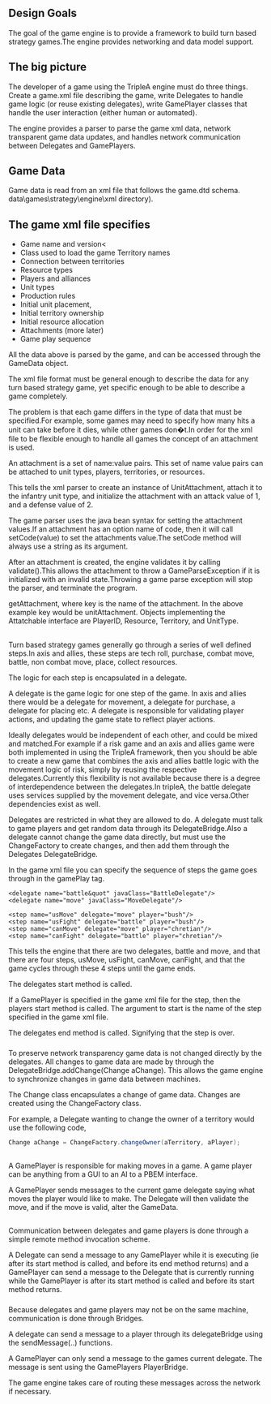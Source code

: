 
## Design Goals


The goal of the game engine is to provide a framework to
build turn based strategy games.The
engine provides networking and data model support.



## The big picture

The developer of a game using the TripleA engine must do
three things. Create a game.xml file
describing the game, write Delegates to handle game logic (or reuse existing
delegates), write GamePlayer classes that handle the user interaction (either
human or automated).


The engine provides a parser to parse the game xml data,
network transparent game data updates, and handles network communication
between Delegates and GamePlayers.

## Game Data

Game data is read from an xml file that follows the game.dtd
schema.
data\games\strategy\engine\xml directory).

## The game xml file specifies

* Game name and version<
* Class used to load the game
Territory names
* Connection between territories
* Resource types
* Players and alliances
* Unit types
* Production rules
* Initial unit placement,
* Initial territory ownership
* Initial resource allocation
* Attachments (more later)
* Game play sequence


All the data above is parsed by the game, and can be
accessed through the GameData object.


The xml file format must be general enough to describe the
data for any turn based strategy game, yet specific enough to be able to
describe a game completely.


The problem is that each game differs in the type of data
that must be specified.For example,
some games may need to specify how many hits a unit can take before it dies,
while other games don�t.In order for
the xml file to be flexible enough to handle all games the concept of an
attachment is used.


An attachment is a set of name:value pairs.<span
style="mso-spacerun: yes">  This set of name value pairs can be attached
to unit types, players, territories, or resources.


This tells the xml parser to create an instance of
UnitAttachment, attach it to the infantry unit type, and initialize the
attachment with an attack value of 1, and a defense value of 2.



The game parser uses the java bean syntax for setting the
attachment values.If an attachment
has an option name of code, then it will call setCode(value) to set the
attachments value.The setCode method
will always use a string as its argument.



After an attachment is created, the engine validates it by
calling validate().This allows the
attachment to throw a GameParseException if it is initialized with an invalid
state.Throwing a game parse exception
will stop the parser, and terminate the program.




getAttachment,
where key is the name of the attachment. 
In the above example key would be unitAttachment.  Objects implementing the Attatchable
interface are PlayerID, Resource, Territory, and UnitType.


##


Turn based strategy games generally go through a series of
well defined steps.In axis and allies,
these steps are tech roll, purchase, combat move, battle, non combat move,
place, collect resources.



The logic for each step is encapsulated in a delegate.


A delegate is the game logic for one step of the game.<span
style="mso-spacerun: yes">  In axis and allies there would be a delegate
for movement, a delegate for purchase, a delegate for placing etc.<span
style="mso-spacerun: yes">   A delegate is responsible for validating
player actions, and updating the game state to reflect player actions.



Ideally delegates would be independent of each other, and
could be mixed and matched.For example
if a risk game and an axis and allies game were both implemented in using the
TripleA framework, then you should be able to create a new game that combines
the axis and allies battle logic with the movement logic of risk, simply by reusing
the respective delegates.Currently
this flexibility is not available because there is a degree of interdependence
between the delegates.In tripleA, the
battle delegate uses services supplied by the movement delegate, and vice
versa.Other dependencies exist as
well.



Delegates are restricted in what they are allowed to do. A
delegate must talk to game players and get random data through its
DelegateBridge.Also a delegate cannot
change the game data directly, but must use the ChangeFactory to create
changes, and then add them through the Delegates DelegateBridge.



In the game xml file you can specify the sequence of steps
the game goes through in the gamePlay tag.



```
<delegate name="battle&quot" javaClass="BattleDelegate"/>
<delegate name="move" javaClass="MoveDelegate"/>

<step name="usMove" delegate="move" player="bush"/>
<step name="usFight" delegate="battle" player="bush"/>
<step name="canMove" delegate="move" player="chretian"/>
<step name="canFight" delegate="battle" player="chretian"/>
```


This tells the engine that there are two delegates, battle
and move, and that there are four steps, usMove, usFight, canMove, canFight,
and that the game cycles through these 4 steps until the game ends.

 The delegates start method is called.

 If a GamePlayer is specified in the game xml file for the step, then the
 players start method is called. The argument to start is the name of the 
 step specified in the game xml file.

 The delegates end method is called. Signifying that the step is over.


###

To preserve network transparency game data is not changed
directly by the delegates. All changes
to game data are made by through the DelegateBridge.addChange(Change
aChange). This allows the game engine
to synchronize changes in game data between machines.


The Change class encapsulates a change of game data. Changes are created using the ChangeFactory
class.

For example, a Delegate wanting to change the owner of a
territory would use the following code,

```java
Change aChange = ChangeFactory.changeOwner(aTerritory, aPlayer);
```

##

A GamePlayer is responsible for making moves in a game.<span
style="mso-spacerun: yes">  A game player can be anything from a GUI to
an AI to a PBEM interface.

A GamePlayer sends messages to the current game delegate
saying what moves the player would like to make.<span style="mso-spacerun:
yes">  The Delegate will then validate the move, and if the move is
valid, alter the GameData.


##

Communication between delegates and game players is done
through a simple remote method invocation scheme.

A Delegate can send a message to any GamePlayer while it is
executing (ie after its start method is called, and before its end method
returns) and a GamePlayer can send a message to the Delegate that is currently
running while the GamePlayer is after its start method is called and before its
start method returns.

###


Because delegates and game players may not be on the same
machine, communication is done through Bridges.<span style="mso-spacerun:
yes">  

A delegate can send a message to a player through its
delegateBridge using the sendMessage(..) functions.<span style="mso-spacerun:
yes">  

A GamePlayer can only send a message to the games current
delegate. The message is sent using the
GamePlayers PlayerBridge.

The game engine takes care of routing these messages across
the network if necessary.
